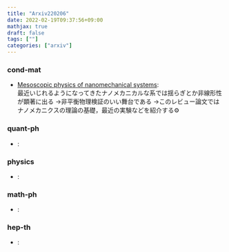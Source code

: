 ```yaml
---
title: "Arxiv220206"
date: 2022-02-19T09:37:56+09:00
mathjax: true
draft: false
tags: [""]
categories: ["arxiv"]
---
```

### cond-mat
- [Mesoscopic physics of nanomechanical systems](https://arxiv.org/abs/2202.01819):  
最近いじれるようになってきたナノメカニカルな系では揺らぎとか非線形性が顕著に出る
→非平衡物理検証のいい舞台である
→このレビュー論文ではナノメカニクスの理論の基礎，最近の実験などを紹介する⚙


### quant-ph
- []():  


### physics
- []():  


### math-ph
- []():  


### hep-th
- []():  
